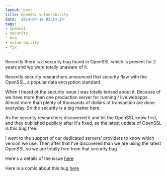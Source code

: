 ```yaml
---
layout: post
title: OpenSSL vulnerability
date: '2014-04-10 03:14:24'
tags:
- openssl
- security
- bug
- vulnerability
- fix
---
```


Recently there is a security bug found in OpenSSL which is present for 2 years and we were totally unaware of it.

Recently security researchers announced that security flaw with the OpenSSL, a popular data encryption standard.

When I heard of the security issue I was totally tensed about it. Because of we have more than one production server for running / live webapps. Almost more than plenty of thousands of dollars of transaction are done everyday. So the security is a big matter here.

As the security researchers discovered it and let the OpenSSL know first, and they published publicly after it's fixed, so the latest update of OpenSSL is this bug free.

I went to the support of our dedicated servers' providers to know which version we use. Then after that I've discovered than we are using the latest OpenSSL so we are totally free from that security bug.

Here's a details of the issue <a href="http://www.businessinsider.com/heartbleed-bug-explainer-2014-4" target="_blank">here</a>

Here is a comic about this bug <a href="http://xkcd.com/1354" target="_blank">here</a>